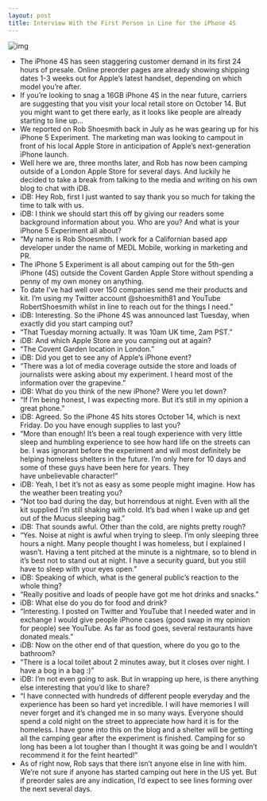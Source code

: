 ```yaml
---
layout: post
title: Interview With the First Person in Line for the iPhone 4S
---
```

![img](http://media.idownloadblog.com/wp-content/uploads/2011/07/Screen-shot-2011-07-18-at-12.31.05-PM-e1318068139943.png)
* The iPhone 4S has seen staggering customer demand in its first 24 hours of presale. Online preorder pages are already showing shipping dates 1-3 weeks out for Apple’s latest handset, depending on which model you’re after.
* If you’re looking to snag a 16GB iPhone 4S in the near future, carriers are suggesting that you visit your local retail store on October 14. But you might want to get there early, as it looks like people are already starting to line up…
* We reported on Rob Shoesmith back in July as he was gearing up for his iPhone 5 Experiment. The marketing man was looking to campout in front of his local Apple Store in anticipation of Apple’s next-generation iPhone launch.
* Well here we are, three months later, and Rob has now been camping outside of a London Apple Store for several days. And luckily he decided to take a break from talking to the media and writing on his own blog to chat with iDB.
* iDB: Hey Rob, first I just wanted to say thank you so much for taking the time to talk with us.
* iDB: I think we should start this off by giving our readers some background information about you. Who are you? And what is your iPhone 5 Experiment all about?
* “My name is Rob Shoesmith. I work for a Californian based app developer under the name of MEDL Mobile, working in marketing and PR.
* The iPhone 5 Experiment is all about camping out for the 5th-gen iPhone (4S) outside the Covent Garden Apple Store without spending a penny of my own money on anything.
* To date I’ve had well over 150 companies send me their products and kit. I’m using my Twitter account @shoesmith81 and YouTube RobertShoesmith whilst in line to reach out for the things I need.”
* iDB: Interesting. So the iPhone 4S was announced last Tuesday, when exactly did you start camping out?
* “That Tuesday morning actually. It was 10am UK time, 2am PST.”
* iDB: And which Apple Store are you camping out at again?
* “The Covent Garden location in London.”
* iDB: Did you get to see any of Apple’s iPhone event?
* “There was a lot of media coverage outside the store and loads of journalists were asking about my experiment. I heard most of the information over the grapevine.”
* iDB: What do you think of the new iPhone? Were you let down?
* “If I’m being honest, I was expecting more. But it’s still in my opinion a great phone.”
* iDB: Agreed. So the iPhone 4S hits stores October 14, which is next Friday. Do you have enough supplies to last you?
* “More than enough! It’s been a real tough experience with very little sleep and humbling experience to see how hard life on the streets can be. I was ignorant before the experiment and will most definitely be helping homeless shelters in the future. I’m only here for 10 days and some of these guys have been here for years. They have unbelievable character!”
* iDB: Yeah, I bet it’s not as easy as some people might imagine. How has the weather been treating you?
* “Not too bad during the day, but horrendous at night. Even with all the kit supplied I’m still shaking with cold. It’s bad when I wake up and get out of the Mucus sleeping bag.”
* iDB: That sounds awful. Other than the cold, are nights pretty rough?
* “Yes. Noise at night is awful when trying to sleep. I’m only sleeping three hours a night. Many people thought I was homeless, but I explained I wasn’t. Having a tent pitched at the minute is a nightmare, so to blend in it’s best not to stand out at night. I have a security guard, but you still have to sleep with your eyes open.”
* iDB: Speaking of which, what is the general public’s reaction to the whole thing?
* “Really positive and loads of people have got me hot drinks and snacks.”
* iDB: What else do you do for food and drink?
* “Interesting. I posted on Twitter and YouTube that I needed water and in exchange I would give people iPhone cases (good swap in my opinion for people) see YouTube. As far as food goes, several restaurants have donated meals.”
* iDB: Now on the other end of that question, where do you go to the bathroom?
* “There is a local toilet about 2 minutes away, but it closes over night. I have a bog in a bag :)”
* iDB: I’m not even going to ask. But in wrapping up here, is there anything else interesting that you’d like to share?
* “I have connected with hundreds of different people everyday and the experience has been so hard yet incredible. I will have memories I will never forget and it’s changed me in so many ways. Everyone should spend a cold night on the street to appreciate how hard it is for the homeless. I have gone into this on the blog and a shelter will be getting all the camping gear after the experiment is finished. Camping for so long has been a lot tougher than I thought it was going be and I wouldn’t recommend it for the feint hearted!”
* As of right now, Rob says that there isn’t anyone else in line with him. We’re not sure if anyone has started camping out here in the US yet. But if preorder sales are any indication, I’d expect to see lines forming over the next several days.

